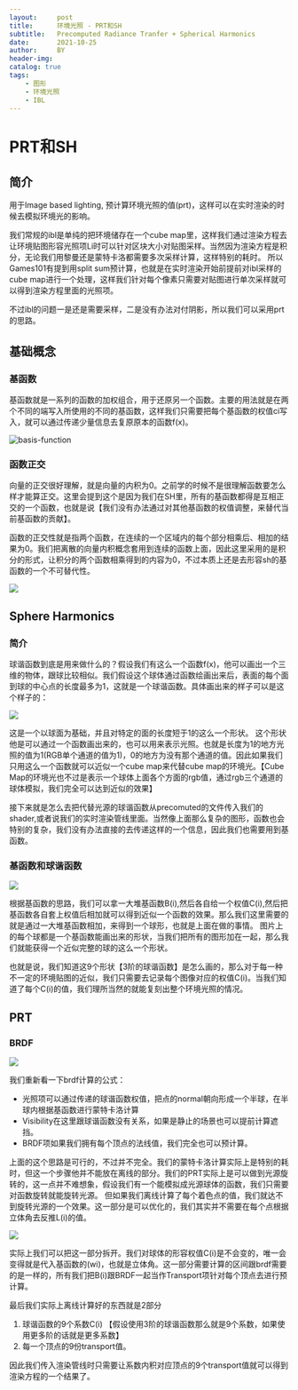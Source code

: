 ```yaml
---
layout:     post
title:      环境光照 - PRT和SH
subtitle:   Precomputed Radiance Tranfer + Spherical Harmonics
date:       2021-10-25
author:     BY
header-img: 
catalog: true
tags:
    - 图形
    - 环境光照
    - IBL
---
```


# PRT和SH
## 简介

用于Image based lighting, 预计算环境光照的值(prt)，这样可以在实时渲染的时候去模拟环境光的影响。

我们常规的ibl是单纯的把环境储存在一个cube map里，这样我们通过渲染方程去让环境贴图形容光照项Li时可以针对区块大小对贴图采样。当然因为渲染方程是积分，无论我们用黎曼还是蒙特卡洛都需要多次采样计算，这样特别的耗时。 所以Games101有提到用split sum预计算，也就是在实时渲染开始前提前对ibl采样的cube map进行一个处理，这样我们针对每个像素只需要对贴图进行单次采样就可以得到渲染方程里面的光照项。

不过ibl的问题一是还是需要采样，二是没有办法对付阴影，所以我们可以采用prt的思路。

## 基础概念

### 基函数

基函数就是一系列的函数的加权组合，用于还原另一个函数。主要的用法就是在两个不同的端写入所使用的不同的基函数，这样我们只需要把每个基函数的权值ci写入，就可以通过传递少量信息去复原原本的函数f(x)。

![basis-function](kongouuu.github.io/img/in-post/sh/basis-function.png)

### 函数正交

向量的正交很好理解，就是向量的内积为0。之前学的时候不是很理解函数要怎么样才能算正交。这里会提到这个是因为我们在SH里，所有的基函数都得是互相正交的一个函数，也就是说【我们没有办法通过对其他基函数的权值调整，来替代当前基函数的贡献】。

函数的正交性就是指两个函数，在连续的一个区域内的每个部分相乘后、相加的结果为0。我们把离散的向量内积概念套用到连续的函数上面，因此这里采用的是积分的形式，让积分的两个函数相乘得到的内容为0，不过本质上还是去形容sh的基函数的一个不可替代性。

![](kongouuu.github.io/img/in-post/sh/function-othogonal.png)



[^纯干货数学推导_傅里叶级数与傅里叶变换_Part1_三角函数的正交性]: https://www.bilibili.com/video/BV1Et411R78v



## Sphere Harmonics

### 简介

球谐函数到底是用来做什么的？假设我们有这么一个函数f(x)，他可以画出一个三维的物体，跟球比较相似。我们假设这个球体通过函数绘画出来后，表面的每个面到球的中心点的长度最多为1，这就是一个球谐函数。具体画出来的样子可以是这个样子的：

![](kongouuu.github.io/img/in-post/sh/sh1.png)

这是一个以球面为基础，并且对特定的面的长度短于1的这么一个形状。 这个形状他是可以通过一个函数画出来的，也可以用来表示光照。也就是长度为1的地方光照的值为1(RGB单个通道的值为1)，0的地方为没有那个通道的值。因此如果我们只用这么一个函数就可以近似一个cube map来代替cube map的环境光。【Cube Map的环境光也不过是表示一个球体上面各个方面的rgb值，通过rgb三个通道的球体模拟，我们完全可以达到近似的效果】

接下来就是怎么去把代替光源的球谐函数从precomuted的文件传入我们的shader,或者说我们的实时渲染管线里面。当然像上面那么复杂的图形，函数也会特别的复杂，我们没有办法直接的去传递这样的一个信息，因此我们也需要用到基函数。



### 基函数和球谐函数

![](kongouuu.github.io/img/in-post/sh/sh2.png)

根据基函数的思路，我们可以拿一大堆基函数B(i),然后各自给一个权值C(i),然后把基函数各自套上权值后相加就可以得到近似一个函数的效果。那么我们这里需要的就是通过一大堆基函数相加，来得到一个球形，也就是上面在做的事情。 图片上的每个球都是一个基函数能画出来的形状，当我们把所有的图形加在一起，那么我们就能获得一个近似完整的球的这么一个形状。



也就是说，我们知道这9个形状【3阶的球谐函数】是怎么画的，那么对于每一种不一定的环境贴图的近似，我们只需要去记录每个图像对应的权值C(i)。当我们知道了每个C(i)的值，我们理所当然的就能复刻出整个环境光照的情况。

## PRT

### BRDF

![](kongouuu.github.io/img/in-post/sh/shbrdf.png)

我们重新看一下brdf计算的公式：

- 光照项可以通过传递的球谐函数权值，把点的normal朝向形成一个半球，在半球内根据基函数进行蒙特卡洛计算
- Visibility在这里跟球谐函数没有关系，如果是静止的场景也可以提前计算遮挡。
- BRDF项如果我们拥有每个顶点的法线值，我们完全也可以预计算。 

上面的这个思路是可行的，不过并不完全。我们的蒙特卡洛计算实际上是特别的耗时，但这一个步骤他并不能放在离线的部分。我们的PRT实际上是可以做到光源旋转的，这一点并不难想象，假设我们有一个能模拟成光源球体的函数，我们只需要对函数旋转就能旋转光源。 但如果我们离线计算了每个着色点的值，我们就达不到旋转光源的一个效果。这一部分是可以优化的，我们其实并不需要在每个点根据立体角去反推L(i)的值。



![](kongouuu.github.io/img/in-post/sh/diffusebrdf.png)

实际上我们可以把这一部分拆开。我们对球体的形容权值C(i)是不会变的，唯一会变得就是代入基函数的(wi)，也就是立体角。这一部分需要计算的区间跟brdf需要的是一样的，所有我们把B(i)跟BRDF一起当作Transport项针对每个顶点去进行预计算。

最后我们实际上离线计算好的东西就是2部分

1. 球谐函数的9个系数C(i) 【假设使用3阶的球谐函数那么就是9个系数，如果使用更多阶的话就是更多系数】
2. 每一个顶点的9份transport值。 



因此我们传入渲染管线时只需要让系数内积对应顶点的9个transport值就可以得到渲染方程的一个结果了。

